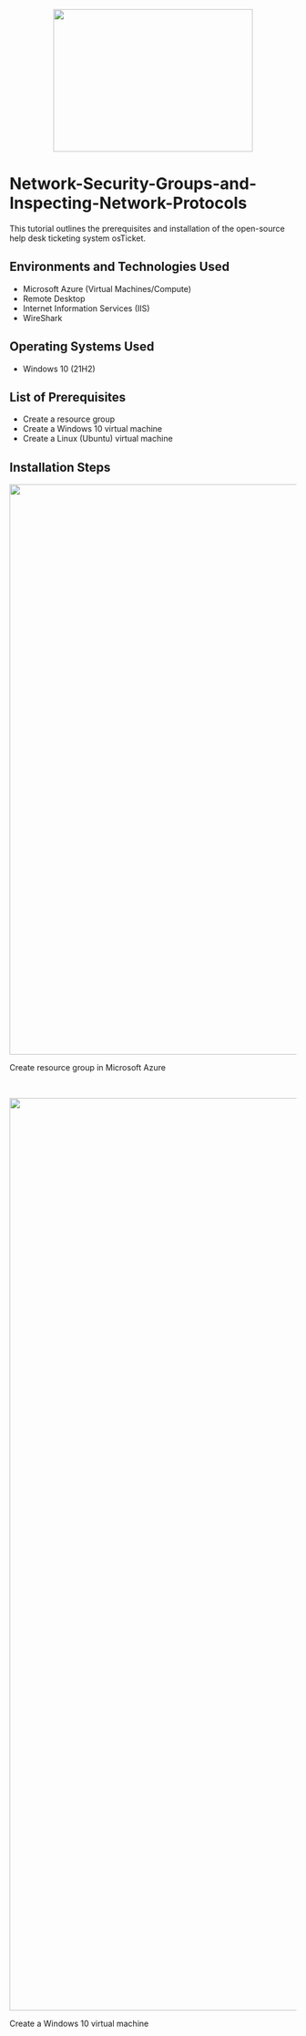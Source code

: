 

<p align="center">
<img src="https://github.com/user-attachments/assets/9f7aa60e-9932-448e-9873-0d06600b8f8a" height="250" width="350"
</p>

<h1>Network-Security-Groups-and-Inspecting-Network-Protocols</h1>
This tutorial outlines the prerequisites and installation of the open-source help desk ticketing system osTicket.<br />


<h2>Environments and Technologies Used</h2>

- Microsoft Azure (Virtual Machines/Compute)
- Remote Desktop
- Internet Information Services (IIS)
- WireShark

<h2>Operating Systems Used </h2>

- Windows 10</b> (21H2)

<h2>List of Prerequisites</h2>

- Create a resource group
- Create a Windows 10 virtual machine
- Create a Linux (Ubuntu) virtual machine


<h2>Installation Steps</h2>

<p>
<img src="https://github.com/user-attachments/assets/f339b176-4fdd-49bc-8294-99b05270d012" height="1000" width="900"
  </p>
  
<p>  Create resource group in Microsoft Azure </p>
<br />

<p><img src="https://github.com/user-attachments/assets/3daaedc7-6a56-4ade-a56a-e8ad6297a85f" height="1600" width="900"</p>
  
<p>Create a Windows 10 virtual machine</p>

<br />

<p>

</p>
<p>
</p>
<br />

